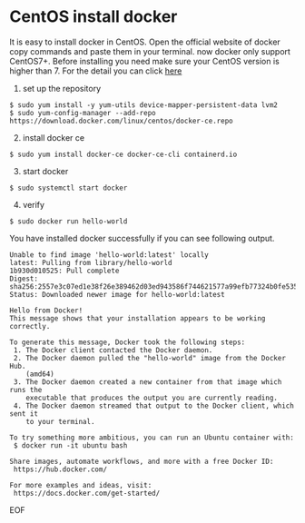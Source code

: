 # CentOS install docker
It is easy to install docker in CentOS. Open the official website of docker copy commands and paste them in your terminal.
now docker only support CentOS7+. Before installing you need make sure your CentOS version is higher than 7.
For the detail you can click [here](https://docs.docker.com/install/linux/docker-ce/centos/)
1. set up the repository
```
$ sudo yum install -y yum-utils device-mapper-persistent-data lvm2
$ sudo yum-config-manager --add-repo https://download.docker.com/linux/centos/docker-ce.repo
```
2. install docker ce
```
$ sudo yum install docker-ce docker-ce-cli containerd.io
```
3. start docker
```
$ sudo systemctl start docker
```
4. verify 
```
$ sudo docker run hello-world
```
You have installed docker successfully if you can see following output.
```
Unable to find image 'hello-world:latest' locally
latest: Pulling from library/hello-world
1b930d010525: Pull complete 
Digest: sha256:2557e3c07ed1e38f26e389462d03ed943586f744621577a99efb77324b0fe535
Status: Downloaded newer image for hello-world:latest

Hello from Docker!
This message shows that your installation appears to be working correctly.

To generate this message, Docker took the following steps:
 1. The Docker client contacted the Docker daemon.
 2. The Docker daemon pulled the "hello-world" image from the Docker Hub.
    (amd64)
 3. The Docker daemon created a new container from that image which runs the
    executable that produces the output you are currently reading.
 4. The Docker daemon streamed that output to the Docker client, which sent it
    to your terminal.

To try something more ambitious, you can run an Ubuntu container with:
 $ docker run -it ubuntu bash

Share images, automate workflows, and more with a free Docker ID:
 https://hub.docker.com/

For more examples and ideas, visit:
 https://docs.docker.com/get-started/
```

EOF
